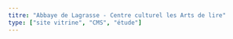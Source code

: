 ```yaml
---
titre: "Abbaye de Lagrasse - Centre culturel les Arts de lire"
type: ["site vitrine", "CMS", "étude"]
---
```

